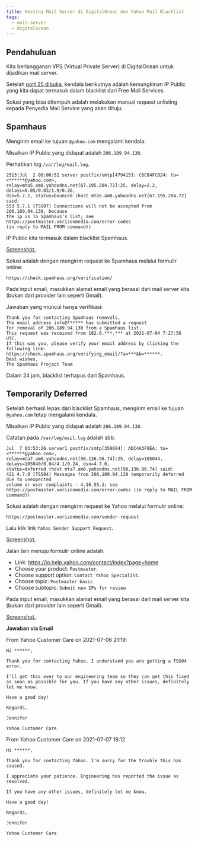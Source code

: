 ```yaml
---
title: Hosting Mail Server di DigitalOcean dan Yahoo Mail Blacklist
tags:
  - mail-server
  - digitalocean
---
```


## Pendahuluan

Kita berlangganan VPS (Virtual Private Server) di DigitalOcean untuk dijadikan mail server.

Setelah [port 25 dibuka][link_1], kendala berikutnya adalah kemungkinan IP Public yang kita dapat termasuk dalam blacklist dari Free Mail Services.

Solusi yang bisa ditempuh adalah melakukan manual request unlisting kepada Penyedia Mail Service yang akan dituju.

[link_1]: /blog/2021/07/07/hosting-mail-server-di-digitalocean-dan-block-port-25/

## Spamhaus

Mengirim email ke tujuan `@yahoo.com` mengalami kendala.

Misalkan IP Public yang didapat adalah `206.189.94.130`.

Perhatikan log `/var/log/mail.log`.

```
2513:Jul  2 00:06:52 server postfix/smtp[479415]: C6C64FC024: to=<******@yahoo.com>,
relay=mta5.am0.yahoodns.net[67.195.204.72]:25, delay=2.2, delays=0.05/0.03/1.9/0.26,
dsn=5.7.1, status=bounced (host mta5.am0.yahoodns.net[67.195.204.72] said:
553 5.7.1 [TSS07] Connections will not be accepted from 206.189.94.130, because
the ip is in Spamhaus's list; see https://postmaster.verizonmedia.com/error-codes
(in reply to MAIL FROM command))
```

IP Public kita termasuk dalam blacklist Spamhaus.

[Screenshot.](image://ijortengab.id/2021/screenshot.2021-07-04_14.27.24.jpg)

Solusi adalah dengan mengirim request ke Spamhaus melalui formulir online:

```
https://check.spamhaus.org/verification/
```

Pada input email, masukkan alamat email yang berasal dari mail server kita (bukan dari provider lain seperti Gmail).

Jawaban yang muncul hanya verifikasi:

```
Thank you for contacting Spamhaus removals,
The email address info@****** has submitted a request
for removal of 206.189.94.130 from a Spamhaus list.
This request was received from 182.0.***.*** at 2021-07-04 7:27:56 UTC.
If this was you, please verify your email address by clicking the following link:
https://check.spamhaus.org/verifying_email/?a=***&b=******.
Best wishes,
The Spamhaus Project Team
```

Dalam 24 jam, blacklist terhapus dari Spamhaus.

## Temporarily Deferred

Setelah berhasil lepas dari blacklist Spamhaus, mengirim email ke tujuan `@yahoo.com` tetap mengalami kendala.

Misalkan IP Public yang didapat adalah `206.189.94.130`.

Catatan pada `/var/log/mail.log` adalah sbb:

```
Jul  7 03:53:26 server1 postfix/smtp[359694]: ADC4A3F0EA: to=<******@yahoo.com>,
relay=mta7.am0.yahoodns.net[98.136.96.74]:25, delay=105044, delays=105040/0.04/4.1/0.24, dsn=4.7.0,
status=deferred (host mta7.am0.yahoodns.net[98.136.96.74] said:
421 4.7.0 [TSS04] Messages from 206.189.94.130 temporarily deferred due to unexpected
volume or user complaints - 4.16.55.1; see
https://postmaster.verizonmedia.com/error-codes (in reply to MAIL FROM command))
```

Solusi adalah dengan mengirim request ke Yahoo melalui formulir online:

`https://postmaster.verizonmedia.com/sender-request`

Lalu klik link `Yahoo Sender Support Request`.

[Screenshot.](image://ijortengab.id/2021/screenshot.2021-07-25_15.40.42.jpg)

Jalan lain menuju formulir online adalah:

 - Link: https://io.help.yahoo.com/contact/index?page=home
 - Choose your product: `Postmaster`.
 - Choose support option: `Contact Yahoo Specialist`.
 - Choose topic: `Postmaster basic`
 - Choose subtopic: `Submit new IPs for review`

Pada input email, masukkan alamat email yang berasal dari mail server kita (bukan dari provider lain seperti Gmail).

[Screenshot.](image://ijortengab.id/2021/screenshot.2021-07-05_19.59.01.jpg)

**Jawaban via Email**

From Yahoo Customer Care on 2021-07-06 21:19:

```
Hi ******,

Thank you for contacting Yahoo. I understand you are getting a TSS04 error.

I'll get this over to our engineering team so they can get this fixed as soon as possible for you. If you have any other issues, definitely let me know.

Have a good day!

Regards,

Jennifer

Yahoo Customer Care
```

From Yahoo Customer Care on 2021-07-07 18:12

```
Hi ******,

Thank you for contacting Yahoo. I'm sorry for the trouble this has caused.

I appreciate your patience. Engineering has reported the issue as resolved.

If you have any other issues, definitely let me know.

Have a good day!

Regards,

Jennifer

Yahoo Customer Care
```
